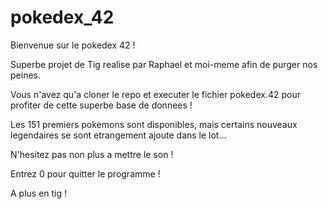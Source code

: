 # pokedex_42
Bienvenue sur le pokedex 42 !

Superbe projet de Tig realise par Raphael et moi-meme afin de purger nos peines.

Vous n'avez qu'a cloner le repo et executer le fichier pokedex.42 pour profiter de cette superbe base de donnees !

Les 151 premiers pokemons sont disponibles, mais certains nouveaux legendaires se sont etrangement ajoute dans le lot...

N'hesitez pas non plus a mettre le son !

Entrez 0 pour quitter le programme !

A plus en tig !

